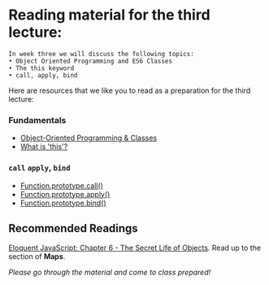 # Reading material for the third lecture:

```
In week three we will discuss the following topics:
• Object Oriented Programming and ES6 Classes
• The this keyword
• call, apply, bind
```

Here are resources that we like you to read as a preparation for the third lecture:

### Fundamentals

- [Object-Oriented Programming & Classes](../../../../fundamentals/blob/master/fundamentals/oop_classes.md)
- [What is 'this'?](../../../../fundamentals/blob/master/fundamentals/this.md)

### `call` `apply`, `bind`

- [Function.prototype.call()](https://developer.mozilla.org/en-US/docs/Web/JavaScript/Reference/Global_Objects/Function/call)
- [Function.prototype.apply()](https://developer.mozilla.org/en-US/docs/Web/JavaScript/Reference/Global_Objects/Function/apply)
- [Function.prototype.bind()](https://developer.mozilla.org/en-US/docs/Web/JavaScript/Reference/Global_Objects/Function/bind)


## Recommended Readings

[Eloquent JavaScript: Chapter 6 - The Secret Life of Objects](http://eloquentjavascript.net/06_object.html). Read up to the section of **Maps**.


_Please go through the material and come to class prepared!_